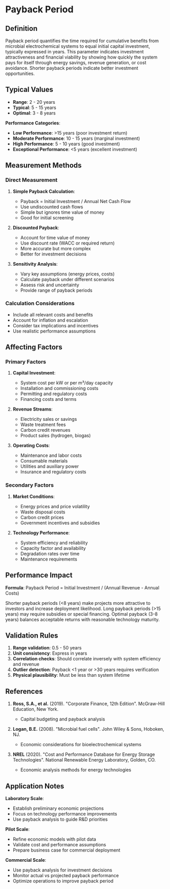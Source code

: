 <!--
Parameter ID: payback_period
Category: economic
Generated: 2025-01-16T12:27:00.000Z
-->

# Payback Period

## Definition

Payback period quantifies the time required for cumulative benefits from
microbial electrochemical systems to equal initial capital investment, typically
expressed in years. This parameter indicates investment attractiveness and
financial viability by showing how quickly the system pays for itself through
energy savings, revenue generation, or cost avoidance. Shorter payback periods
indicate better investment opportunities.

## Typical Values

- **Range**: 2 - 20 years
- **Typical**: 5 - 15 years
- **Optimal**: 3 - 8 years

**Performance Categories**:

- **Low Performance**: >15 years (poor investment return)
- **Moderate Performance**: 10 - 15 years (marginal investment)
- **High Performance**: 5 - 10 years (good investment)
- **Exceptional Performance**: <5 years (excellent investment)

## Measurement Methods

### Direct Measurement

1. **Simple Payback Calculation**:
   - Payback = Initial Investment / Annual Net Cash Flow
   - Use undiscounted cash flows
   - Simple but ignores time value of money
   - Good for initial screening

2. **Discounted Payback**:
   - Account for time value of money
   - Use discount rate (WACC or required return)
   - More accurate but more complex
   - Better for investment decisions

3. **Sensitivity Analysis**:
   - Vary key assumptions (energy prices, costs)
   - Calculate payback under different scenarios
   - Assess risk and uncertainty
   - Provide range of payback periods

### Calculation Considerations

- Include all relevant costs and benefits
- Account for inflation and escalation
- Consider tax implications and incentives
- Use realistic performance assumptions

## Affecting Factors

### Primary Factors

1. **Capital Investment**:
   - System cost per kW or per m³/day capacity
   - Installation and commissioning costs
   - Permitting and regulatory costs
   - Financing costs and terms

2. **Revenue Streams**:
   - Electricity sales or savings
   - Waste treatment fees
   - Carbon credit revenues
   - Product sales (hydrogen, biogas)

3. **Operating Costs**:
   - Maintenance and labor costs
   - Consumable materials
   - Utilities and auxiliary power
   - Insurance and regulatory costs

### Secondary Factors

1. **Market Conditions**:
   - Energy prices and price volatility
   - Waste disposal costs
   - Carbon credit prices
   - Government incentives and subsidies

2. **Technology Performance**:
   - System efficiency and reliability
   - Capacity factor and availability
   - Degradation rates over time
   - Maintenance requirements

## Performance Impact

**Formula**: Payback Period = Initial Investment / (Annual Revenue - Annual
Costs)

Shorter payback periods (<8 years) make projects more attractive to investors
and increase deployment likelihood. Long payback periods (>15 years) may require
subsidies or special financing. Optimal payback (3-8 years) balances acceptable
returns with reasonable technology maturity.

## Validation Rules

1. **Range validation**: 0.5 - 50 years
2. **Unit consistency**: Express in years
3. **Correlation checks**: Should correlate inversely with system efficiency and
   revenue
4. **Outlier detection**: Payback <1 year or >30 years requires verification
5. **Physical plausibility**: Must be less than system lifetime

## References

1. **Ross, S.A., et al.** (2019). "Corporate Finance, 12th Edition". McGraw-Hill
   Education, New York.
   - Capital budgeting and payback analysis

2. **Logan, B.E.** (2008). "Microbial fuel cells". John Wiley & Sons, Hoboken,
   NJ.
   - Economic considerations for bioelectrochemical systems

3. **NREL** (2020). "Cost and Performance Database for Energy Storage
   Technologies". National Renewable Energy Laboratory, Golden, CO.
   - Economic analysis methods for energy technologies

## Application Notes

**Laboratory Scale**:

- Establish preliminary economic projections
- Focus on technology performance improvements
- Use payback analysis to guide R&D priorities

**Pilot Scale**:

- Refine economic models with pilot data
- Validate cost and performance assumptions
- Prepare business case for commercial deployment

**Commercial Scale**:

- Use payback analysis for investment decisions
- Monitor actual vs projected payback performance
- Optimize operations to improve payback period
